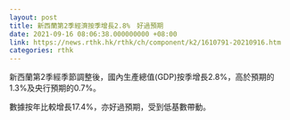 ```yaml
---
layout: post
title: 新西蘭第2季經濟按季增長2.8%　好過預期
date: 2021-09-16 08:06:38.000000000 +08:00
link: https://news.rthk.hk/rthk/ch/component/k2/1610791-20210916.htm
categories: rthk
---
```


新西蘭第2季經季節調整後，國內生產總值(GDP)按季增長2.8%，高於預期的1.3%及央行預期的0.7%。

數據按年比較增長17.4%，亦好過預期，受到低基數帶動。
